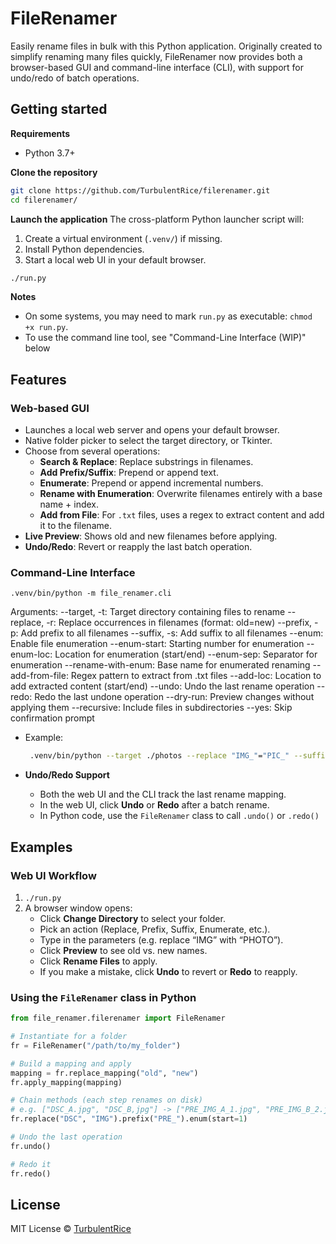 # FileRenamer

Easily rename files in bulk with this Python application. Originally created to simplify renaming many files quickly, FileRenamer now provides both a browser-based GUI and command-line interface (CLI), with support for undo/redo of batch operations.

## Getting started

**Requirements**
- Python 3.7+

**Clone the repository**
```sh
git clone https://github.com/TurbulentRice/filerenamer.git
cd filerenamer/
```

**Launch the application**
The cross-platform Python launcher script will:
1. Create a virtual environment (`.venv/`) if missing.  
2. Install Python dependencies.  
3. Start a local web UI in your default browser.  
```sh
./run.py
```

**Notes**
- On some systems, you may need to mark `run.py` as executable: `chmod +x run.py`.
- To use the command line tool, see "Command-Line Interface (WIP)" below


## Features

### Web-based GUI
- Launches a local web server and opens your default browser.  
- Native folder picker to select the target directory, or Tkinter.  
- Choose from several operations:  
  - **Search & Replace**: Replace substrings in filenames.  
  - **Add Prefix/Suffix**: Prepend or append text.  
  - **Enumerate**: Prepend or append incremental numbers.  
  - **Rename with Enumeration**: Overwrite filenames entirely with a base name + index.  
  - **Add from File**: For `.txt` files, uses a regex to extract content and add it to the filename.  
- **Live Preview**: Shows old and new filenames before applying.  
- **Undo/Redo**: Revert or reapply the last batch operation.

### Command-Line Interface

`.venv/bin/python -m file_renamer.cli`

  Arguments:
    --target, -t: Target directory containing files to rename
    --replace, -r: Replace occurrences in filenames (format: old=new)
    --prefix, -p: Add prefix to all filenames
    --suffix, -s: Add suffix to all filenames
    --enum: Enable file enumeration
    --enum-start: Starting number for enumeration
    --enum-loc: Location for enumeration (start/end)
    --enum-sep: Separator for enumeration
    --rename-with-enum: Base name for enumerated renaming
    --add-from-file: Regex pattern to extract from .txt files
    --add-loc: Location to add extracted content (start/end)
    --undo: Undo the last rename operation
    --redo: Redo the last undone operation
    --dry-run: Preview changes without applying them
    --recursive: Include files in subdirectories
    --yes: Skip confirmation prompt

  - Example:
    ```sh
     .venv/bin/python --target ./photos --replace "IMG_"="PIC_" --suffix "_edited" --yes
    ```

- **Undo/Redo Support**  
  - Both the web UI and the CLI track the last rename mapping.  
  - In the web UI, click **Undo** or **Redo** after a batch rename.  
  - In Python code, use the `FileRenamer` class to call `.undo()` or `.redo()`

## Examples

### Web UI Workflow

1. `./run.py`  
2. A browser window opens:  
   - Click **Change Directory** to select your folder.  
   - Pick an action (Replace, Prefix, Suffix, Enumerate, etc.).  
   - Type in the parameters (e.g. replace “IMG” with “PHOTO”).  
   - Click **Preview** to see old vs. new names.  
   - Click **Rename Files** to apply.  
   - If you make a mistake, click **Undo** to revert or **Redo** to reapply.

### Using the `FileRenamer` class in Python

```python
from file_renamer.filerenamer import FileRenamer

# Instantiate for a folder
fr = FileRenamer("/path/to/my_folder")

# Build a mapping and apply
mapping = fr.replace_mapping("old", "new")
fr.apply_mapping(mapping)

# Chain methods (each step renames on disk)
# e.g. ["DSC_A.jpg", "DSC_B,jpg"] -> ["PRE_IMG_A_1.jpg", "PRE_IMG_B_2.jpg"]
fr.replace("DSC", "IMG").prefix("PRE_").enum(start=1)

# Undo the last operation
fr.undo()

# Redo it
fr.redo()
```


## License

MIT License © [TurbulentRice](https://github.com/TurbulentRice)